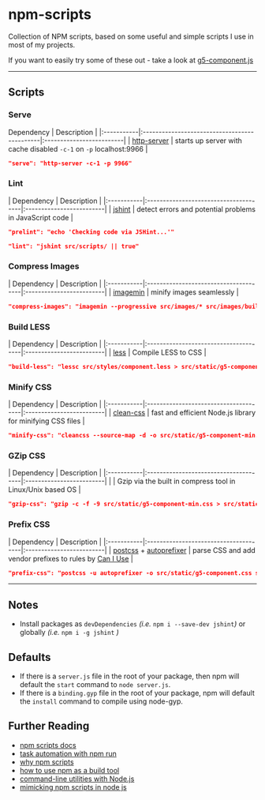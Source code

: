 # npm-scripts

Collection of NPM scripts, based on some useful and simple scripts I use in most of my projects.

If you want to easily try some of these out - take a look at [g5-component.js](https://github.com/MajorLeagueBaseball/g5-component)

---

## Scripts

### Serve

Dependency                                                  | Description              |
|:-----------|:---------------------------------------------|:-------------------------|
| [http-server](https://www.npmjs.com/package/http-server)  | starts up server with cache disabled `-c-1` on `-p` localhost:9966 |

```json
"serve": "http-server -c-1 -p 9966"
```

### Lint

| Dependency                                         | Description              |
|:-----------|:--------------------------------------|:-------------------------|
| [jshint](https://www.npmjs.com/package/jshint) | detect errors and potential problems in JavaScript code |

```json
"prelint": "echo 'Checking code via JSHint...'"
```

```json
"lint": "jshint src/scripts/ || true"
```

### Compress Images

| Dependency                                         | Description              |
|:-----------|:--------------------------------------|:-------------------------|
| [imagemin](https://www.npmjs.com/package/imagemin) | minify images seamlessly |

```json
"compress-images": "imagemin --progressive src/images/* src/images/build"
```

### Build LESS

| Dependency                                         | Description              |
|:-----------|:--------------------------------------|:-------------------------|
| [less](https://www.npmjs.com/package/less) | Compile LESS to CSS |

```json
"build-less": "lessc src/styles/component.less > src/static/g5-component.css"
```

### Minify CSS

| Dependency                                         | Description              |
|:-----------|:--------------------------------------|:-------------------------|
| [clean-css](https://www.npmjs.com/package/clean-css) | fast and efficient Node.js library for minifying CSS files |

```json
"minify-css": "cleancss --source-map -d -o src/static/g5-component-min.css src/static/g5-component.css"
```

### GZip CSS

| Dependency                                         | Description              |
|:-----------|:--------------------------------------|:-------------------------|
|  | Gzip via the built in compress tool in Linux/Unix based OS |

```json
"gzip-css": "gzip -c -f -9 src/static/g5-component-min.css > src/static/g5-component-min.css.gz"
```

### Prefix CSS

| Dependency                                         | Description              |
|:-----------|:--------------------------------------|:-------------------------|
| [postcss](https://www.npmjs.com/package/postcss) + [autoprefixer](https://github.com/postcss/autoprefixer) | parse CSS and add vendor prefixes to rules by [Can I Use](http://caniuse.com/) |

```json
"prefix-css": "postcss -u autoprefixer -o src/static/g5-component.css src/static/g5-component.css"
```

---

## Notes

* Install packages as `devDependencies` _(i.e._ `npm i --save-dev jshint`_)_ or globally _(i.e._ `npm i -g jshint` _)_

## Defaults

* If there is a `server.js` file in the root of your package, then npm will default the `start` command to `node server.js`.
* If there is a `binding.gyp` file in the root of your package, npm will default the `install` command to compile using node-gyp.

## Further Reading

* [npm scripts docs](https://docs.npmjs.com/misc/scripts)
* [task automation with npm run](http://substack.net/task_automation_with_npm_run)
* [why npm scripts](https://css-tricks.com/why-npm-scripts/)
* [how to use npm as a build tool](http://blog.keithcirkel.co.uk/how-to-use-npm-as-a-build-tool/)
* [command-line utilities with Node.js](http://cruft.io/posts/node-command-line-utilities/)
* [mimicking npm scripts in node js](https://www.nczonline.net/blog/2016/03/mimicking-npm-script-in-node-js/)
